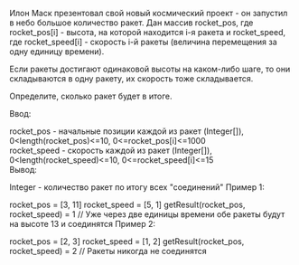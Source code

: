 Илон Маск презентовал свой новый космический проект - он запустил в небо большое количество ракет. Дан массив rocket_pos, где rocket_pos[i] - высота, на которой находится i-я ракета и rocket_speed, где rocket_speed[i] - скорость i-й ракеты (величина перемещения за одну единицу времени).

Если ракеты достигают одинаковой высоты на каком-либо шаге, то они складываются в одну ракету, их скорость тоже складывается.

Определите, сколько ракет будет в итоге.

Ввод:

rocket_pos - начальные позиции каждой из ракет (Integer[]), 0<length(rocket_pos)<=10, 0<=rocket_pos[i]<=1000  
rocket_speed - скорость каждой из ракет (Integer[]), 0<length(rocket_speed)<=10, 0<=rocket_speed[i]<=15  
Вывод:

Integer - количество ракет по итогу всех "соединений"
Пример 1:

rocket_pos = [3, 11]
rocket_speed = [5, 1]
getResult(rocket_pos, rocket_speed) = 1 // Уже через две единицы времени обе ракеты будут на высоте 13 и соединятся
Пример 2:

rocket_pos = [2, 3]
rocket_speed = [1, 2]
getResult(rocket_pos, rocket_speed) = 2 // Ракеты никогда не соединятся